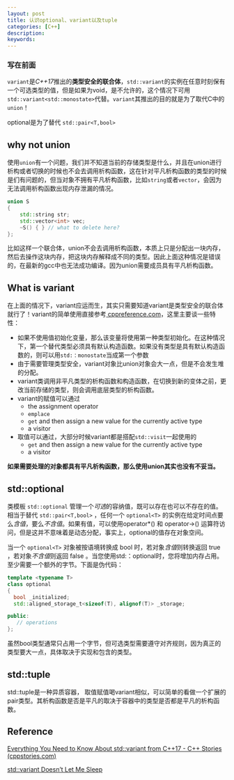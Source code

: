 ```yaml
---
layout: post
title: 认识optional、variant以及tuple
categories: [C++]
description: 
keywords: 
---
```


### 写在前面

`variant`是*C++17*推出的**类型安全的联合体**，`std::variant`的实例在任意时刻保有一个可选类型的值，但是如果为void，是不允许的，这个情况下可用 `std::variant<std::monostate>`代替。`variant`其推出的目的就是为了取代C中的`union`！

optional是为了替代 `std::pair<T,bool>`

## why not union

使用`union`有一个问题，我们并不知道当前的存储类型是什么，并且在union进行析构或者切换的时候也不会去调用析构函数，这在针对平凡析构函数的类型的时候是们有问题的，但当对象不拥有平凡析构函数，比如`string`或者`vector`，会因为无法调用析构函数出现内存泄漏的情况。

```c++
union S
{
    std::string str;
    std::vector<int> vec;
    ~S() { } // what to delete here?
};
```

比如这样一个联合体，union不会去调用析构函数，本质上只是分配出一块内存，然后去操作这块内存，把这块内存解释成不同的类型。因此上面这种情况是错误的，在最新的gcc中也无法成功编译。因为union需要成员具有平凡析构函数。

## What is variant

在上面的情况下，variant应运而生，其实只需要知道variant是类型安全的联合体就行了！variant的简单使用直接参考[ cppreference.com](https://en.cppreference.com/w/cpp/utility/variant)，这里主要谈一些特性：

+ 如果不使用值初始化变量，那么该变量将使用第一种类型初始化。在这种情况下，第一个替代类型必须具有默认构造函数。如果没有类型是具有默认构造函数的，则可以用`std:：monostate`当成第一个参数
+ 由于需要管理类型安全，variant对象比union对象会大一点，但是不会发生堆的分配。
+ variant类调用非平凡类型的析构函数和构造函数，在切换到新的变体之前，更改当前存储的类型，则会调用底层类型的析构函数。
+ variant的赋值可以通过
  + the assignment operator
  + `emplace`
  + `get` and then assign a new value for the currently active type
  + a visitor
+ 取值可以通过，大部分时候variant都是搭配`std::visit`一起使用的
  + `get` and then assign a new value for the currently active type
  + a visitor

**如果需要处理的对象都具有平凡析构函数，那么使用union其实也没有不妥当。**



## std::optional

类模板 `std::optional` 管理一个*可选*的容纳值，既可以存在也可以不存在的值。相当于替代 `std::pair<T,bool>` ，任何一个 `optional<T>` 的实例在给定时间点要么*含值*，要么*不含值*。如果有值，可以使用operator*() 和 operator->() 运算符访问，但是这并不意味着是动态分配，事实上，optional的值存在对象空间。

当一个 `optional<T>` 对象被按语境转换成 bool 时，若对象*含值*则转换返回 true ，若对象*不含值*则返回 false 。当您使用std:：optional时，您将增加内存占用。至少需要一个额外的字节。下面是伪代码：

```c++
template <typename T>
class optional
{
  bool _initialized;
  std::aligned_storage_t<sizeof(T), alignof(T)> _storage;

public:
   // operations
};
```

虽然bool类型通常只占用一个字节，但可选类型需要遵守对齐规则，因为真正的类型要大一点，具体取决于实现和包含的类型。

## std::tuple
std::tuple是一种异质容器， 取值赋值喝variant相似，可以简单的看做一个扩展的pair类型。其析构函数是否是平凡的取决于容器中的类型是否都是平凡的析构函数。

## Reference

[Everything You Need to Know About std::variant from C++17 - C++ Stories (cppstories.com)](https://www.cppstories.com/2018/06/variant/)

[std::variant Doesn’t Let Me Sleep](https://pabloariasal.github.io/2018/06/26/std-variant/)



